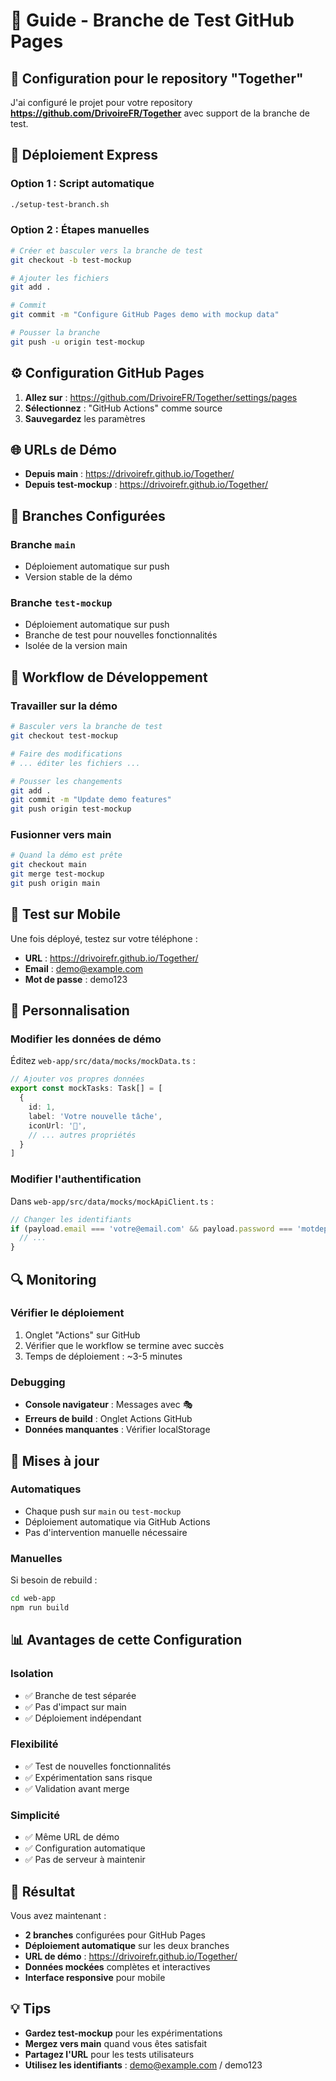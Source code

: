 # 🧪 Guide - Branche de Test GitHub Pages

## 🎯 Configuration pour le repository "Together"

J'ai configuré le projet pour votre repository **https://github.com/DrivoireFR/Together** avec support de la branche de test.

## 🚀 Déploiement Express

### Option 1 : Script automatique
```bash
./setup-test-branch.sh
```

### Option 2 : Étapes manuelles
```bash
# Créer et basculer vers la branche de test
git checkout -b test-mockup

# Ajouter les fichiers
git add .

# Commit
git commit -m "Configure GitHub Pages demo with mockup data"

# Pousser la branche
git push -u origin test-mockup
```

## ⚙️ Configuration GitHub Pages

1. **Allez sur** : https://github.com/DrivoireFR/Together/settings/pages
2. **Sélectionnez** : "GitHub Actions" comme source
3. **Sauvegardez** les paramètres

## 🌐 URLs de Démo

- **Depuis main** : https://drivoirefr.github.io/Together/
- **Depuis test-mockup** : https://drivoirefr.github.io/Together/

## 🔧 Branches Configurées

### **Branche `main`**
- Déploiement automatique sur push
- Version stable de la démo

### **Branche `test-mockup`**
- Déploiement automatique sur push
- Branche de test pour nouvelles fonctionnalités
- Isolée de la version main

## 🔄 Workflow de Développement

### **Travailler sur la démo**
```bash
# Basculer vers la branche de test
git checkout test-mockup

# Faire des modifications
# ... éditer les fichiers ...

# Pousser les changements
git add .
git commit -m "Update demo features"
git push origin test-mockup
```

### **Fusionner vers main**
```bash
# Quand la démo est prête
git checkout main
git merge test-mockup
git push origin main
```

## 📱 Test sur Mobile

Une fois déployé, testez sur votre téléphone :
- **URL** : https://drivoirefr.github.io/Together/
- **Email** : demo@example.com
- **Mot de passe** : demo123

## 🎨 Personnalisation

### **Modifier les données de démo**
Éditez `web-app/src/data/mocks/mockData.ts` :
```typescript
// Ajouter vos propres données
export const mockTasks: Task[] = [
  {
    id: 1,
    label: 'Votre nouvelle tâche',
    iconUrl: '🎯',
    // ... autres propriétés
  }
]
```

### **Modifier l'authentification**
Dans `web-app/src/data/mocks/mockApiClient.ts` :
```typescript
// Changer les identifiants
if (payload.email === 'votre@email.com' && payload.password === 'motdepasse') {
  // ...
}
```

## 🔍 Monitoring

### **Vérifier le déploiement**
1. Onglet "Actions" sur GitHub
2. Vérifier que le workflow se termine avec succès
3. Temps de déploiement : ~3-5 minutes

### **Debugging**
- **Console navigateur** : Messages avec 🎭
- **Erreurs de build** : Onglet Actions GitHub
- **Données manquantes** : Vérifier localStorage

## 🔄 Mises à jour

### **Automatiques**
- Chaque push sur `main` ou `test-mockup`
- Déploiement automatique via GitHub Actions
- Pas d'intervention manuelle nécessaire

### **Manuelles**
Si besoin de rebuild :
```bash
cd web-app
npm run build
```

## 📊 Avantages de cette Configuration

### **Isolation**
- ✅ Branche de test séparée
- ✅ Pas d'impact sur main
- ✅ Déploiement indépendant

### **Flexibilité**
- ✅ Test de nouvelles fonctionnalités
- ✅ Expérimentation sans risque
- ✅ Validation avant merge

### **Simplicité**
- ✅ Même URL de démo
- ✅ Configuration automatique
- ✅ Pas de serveur à maintenir

## 🎉 Résultat

Vous avez maintenant :
- **2 branches** configurées pour GitHub Pages
- **Déploiement automatique** sur les deux branches
- **URL de démo** : https://drivoirefr.github.io/Together/
- **Données mockées** complètes et interactives
- **Interface responsive** pour mobile

## 💡 Tips

- **Gardez test-mockup** pour les expérimentations
- **Mergez vers main** quand vous êtes satisfait
- **Partagez l'URL** pour les tests utilisateurs
- **Utilisez les identifiants** : demo@example.com / demo123